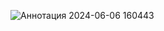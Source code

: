 ![Аннотация 2024-06-06 160443](https://github.com/NatikSpinatic/bankkard/assets/156417330/4987244d-a08f-4be9-ab75-fdb62a1c914b)
